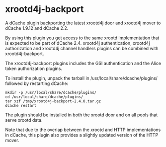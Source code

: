 xrootd4j-backport
=================

A dCache plugin backporting the latest xrootd4j door and xrootd4j
mover to dCache 1.9.12 and dCache 2.2. 

By using this plugin you get access to the same xrootd implementation
that is expected to be part of dCache 2.4. xrootd4j authentication,
xrootd4j authorization and xrootd4j channel handlers plugins can be
combined with xrootd4j-backport.

The xrootd4j-backport plugins includes the GSI authentication and the
Alice token authorization plugins.

To install the plugin, unpack the tarball in
/usr/local/share/dcache/plugins/ followed by restarting dCache:

    mkdir -p /usr/local/share/dcache/plugins/
    cd /usr/local/share/dcache/plugins/
    tar xzf /tmp/xrootd4j-backport-2.4.0.tar.gz 
    dcache restart

The plugin should be installed in both the xrootd door and on all
pools that serve xrootd data.

Note that due to the overlap between the xrootd and HTTP
implementations in dCache, this plugin also provides a slightly
updated version of the HTTP mover.